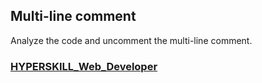 ## Multi-line comment

Analyze the code and uncomment the multi-line comment.

### [HYPERSKILL_Web_Developer](https://github.com/kakanew/HYPERSKILL_Web_Developer)